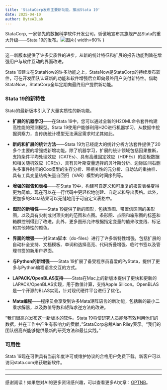 ```yaml
---
title: 'StataCorp发布主要新功能，推出Stata 19'
date: 2025-04-10
author: ByteAILab
---
```


StataCorp, 一家领先的数据科学软件开发公司，骄傲地宣布其旗舰产品Stata的重大升级——Stata 19的发布。![图片](https://ai-techpark.com/wp-content/uploads/StataCorp.jpg){ width=60% }

---
这一新版本提供了许多实质性的进步，从新的统计特征和扩展的报告功能到旨在增强用户与软件互动的界面改进。

Stata 19建立在StataNow的许多功能之上，StataNow是StataCorp的持续发布软件，可在开发团队认证新的功能和软件增强后立即向最终用户交付新特性。借助StataNow，StataCorp全年定期向最终用户提供新功能。

### Stata 19的新特性
Stata的最新版本引入了大量实质性的新功能。

- **扩展的机器学习**——在Stata 19中，您可以通过全新的H2OML命令套件构建高性能的预测模型。Stata 19使用户能够利用H2O进行机器学习，从数据中挖掘洞察力，当传统统计模型无法满足需求时尤其如此。
  
- **新的和扩展的统计方法**——Stata 19为已经庞大的统计分析方法套件提供了20多个主要的增强或新增功能。除了机器学习，扩展的统计领域包括因果推断，支持条件平均处理效应（CATEs）、具有高维固定效应（HDFEs）的面板数据和相关随机效应（CREs）、具有贝叶斯变量选择的贝叶斯分析、边际区间右删失多事件时间的Cox模型的生存分析、带相关性的元分析、自助法的重抽样、具有工具变量结构矢量自回归（VAR）模型的时间序列等。

- **增强的报告和表格**——在Stata 19中，构建可自定义和可重复的报告表格变得更为简单。现在可以在一行代码中更轻松地创建、自定义和导出表格。此外，更加多的Stata结果可以无缝地用于可自定义表格中。

- **图形的新特性**——Stata 19提供了新的图形，包括热图、带置信区间的条形图，以及具有尖刺或封顶尖刺的范围和点图。条形图、点图和箱形图的标签和箱群控制得到了改进。此外，更多图形允许根据指定变量的值来改变线、标记和其他特性的颜色。

- **界面的增强**——对Stata脚本（do-files）进行了许多新特性增强，包括扩展的自动补全支持、文档模板、单词和选择高亮、代码折叠增强、临时书签以及管理书签的新用户界面。

- **与Python的新增强**——Stata 19扩展了备受程序员喜爱的PyStata，提供了更多与Python编程语言交互的方式。

- **LAPACK/OpenBLAS支持**——Stata在Mac上的新版本提供了更快和更新的LAPACK/OpenBLAS实现，用于数值计算，支持Apple Silicon。OpenBLAS是一个开源的BLAS实现，针对现代硬件平台进行了优化。

- **Mata编程**——程序员会享受到许多Mata矩阵语言的新功能，包括新的最小二乘求解器，以及数值导数和矩阵求逆方法的改进。

“我们很高兴发布这一新版本的软件。Stata 19将使研究人员能够有效利用他们的数据，并在工作中产生有影响力的贡献，”StataCorp总裁Alan Riley表示。“我们的团队很高兴能够提供最新的研究方法和最佳实践。”

### 可用性
Stata 19现在可供具有当前年度许可或维护协议的合格用户免费下载。新客户可以访问stata.com来获取新软件。

---
---
感谢阅读！如果您对AI的更多资讯感兴趣，可以查看更多AI文章：[GPTNB](https://gptnb.com)。
